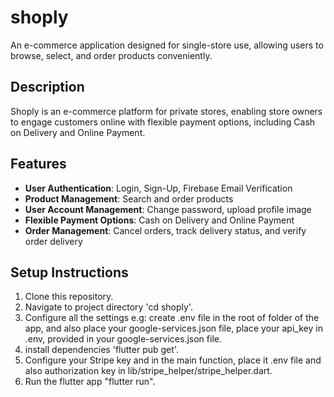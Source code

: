 # shoply
An e-commerce application designed for single-store use, allowing users to browse, select, and order products conveniently.

## Description
Shoply is an e-commerce platform for private stores, enabling store owners to engage customers online with flexible payment options, including Cash on Delivery and Online Payment.

## Features
- **User Authentication**: Login, Sign-Up, Firebase Email Verification
- **Product Management**: Search and order products
- **User Account Management**: Change password, upload profile image
- **Flexible Payment Options**: Cash on Delivery and Online Payment
- **Order Management**: Cancel orders, track delivery status, and verify order delivery


## Setup Instructions
1. Clone this repository.
2. Navigate to project directory 'cd shoply'.
3. Configure all the settings e.g: create .env file in the root of folder of the app, and also place your google-services.json file, place your api_key in .env, provided in your google-services.json file.
4. install dependencies 'flutter pub get'.
5. Configure your Stripe key and in the main function, place it .env file and also authorization key in lib/stripe_helper/stripe_helper.dart.
6. Run the flutter app "flutter run".
